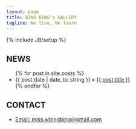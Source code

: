 ```yaml
---
layout: page
title: BING BING's GALLERY
tagline: We live, We learn
---
```

{% include JB/setup %}
    
## NEWS

<ul class="posts">
  {% for post in site.posts %}
    <li><span>{{ post.date | date_to_string }}</span> &raquo; <a href="{{ BASE_PATH }}{{ post.url }}">{{ post.title }}</a></li>
  {% endfor %}
</ul>

## CONTACT

<ul>
    <li><a href="mailto:miss.wbingbing@gmail.com">Email: miss.wbingbing@gmail.com</a></li>
</ul>

<!-- UY BEGIN -->
<div id="uyan_frame"></div>
<script type="text/javascript" src="http://v2.uyan.cc/code/uyan.js?uid=2080454"></script>
<!-- UY END -->
